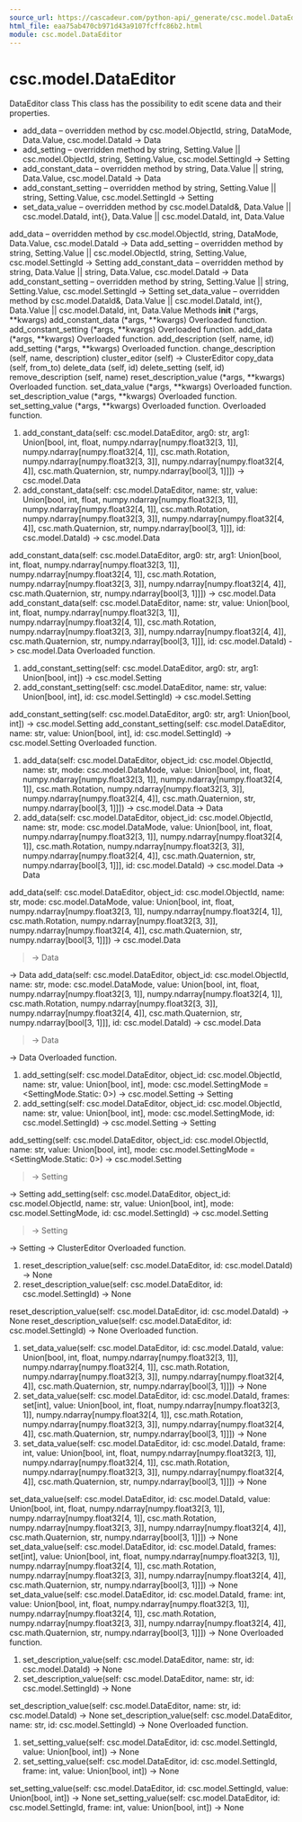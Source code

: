 ```yaml
---
source_url: https://cascadeur.com/python-api/_generate/csc.model.DataEditor.html
html_file: eaa75ab470cb971d43a9107fcffc86b2.html
module: csc.model.DataEditor
---
```


# csc.model.DataEditor 

DataEditor class 
This class has the possibility to edit scene data and their properties.
- add_data – overridden method by csc.model.ObjectId, string, DataMode, Data.Value, csc.model.DataId -> Data
- add_setting – overridden method by string, Setting.Value || csc.model.ObjectId, string, Setting.Value, csc.model.SettingId -> Setting
- add_constant_data – overridden method by string, Data.Value || string, Data.Value, csc.model.DataId -> Data
- add_constant_setting – overridden method by string, Setting.Value || string, Setting.Value, csc.model.SettingId -> Setting
- set_data_value – overridden method by csc.model.DataId&, Data.Value || csc.model.DataId, int{}, Data.Value || csc.model.DataId, int, Data.Value

add_data – overridden method by csc.model.ObjectId, string, DataMode, Data.Value, csc.model.DataId -> Data add_setting – overridden method by string, Setting.Value || csc.model.ObjectId, string, Setting.Value, csc.model.SettingId -> Setting add_constant_data – overridden method by string, Data.Value || string, Data.Value, csc.model.DataId -> Data add_constant_setting – overridden method by string, Setting.Value || string, Setting.Value, csc.model.SettingId -> Setting set_data_value – overridden method by csc.model.DataId&, Data.Value || csc.model.DataId, int{}, Data.Value || csc.model.DataId, int, Data.Value Methods __init__ (*args, **kwargs) add_constant_data (*args, **kwargs) Overloaded function. add_constant_setting (*args, **kwargs) Overloaded function. add_data (*args, **kwargs) Overloaded function. add_description (self, name, id) add_setting (*args, **kwargs) Overloaded function. change_description (self, name, description) cluster_editor (self) -> ClusterEditor copy_data (self, from_to) delete_data (self, id) delete_setting (self, id) remove_description (self, name) reset_description_value (*args, **kwargs) Overloaded function. set_data_value (*args, **kwargs) Overloaded function. set_description_value (*args, **kwargs) Overloaded function. set_setting_value (*args, **kwargs) Overloaded function. Overloaded function.
1. add_constant_data(self: csc.model.DataEditor, arg0: str, arg1: Union[bool, int, float, numpy.ndarray[numpy.float32[3, 1]], numpy.ndarray[numpy.float32[4, 1]], csc.math.Rotation, numpy.ndarray[numpy.float32[3, 3]], numpy.ndarray[numpy.float32[4, 4]], csc.math.Quaternion, str, numpy.ndarray[bool[3, 1]]]) -> csc.model.Data
2. add_constant_data(self: csc.model.DataEditor, name: str, value: Union[bool, int, float, numpy.ndarray[numpy.float32[3, 1]], numpy.ndarray[numpy.float32[4, 1]], csc.math.Rotation, numpy.ndarray[numpy.float32[3, 3]], numpy.ndarray[numpy.float32[4, 4]], csc.math.Quaternion, str, numpy.ndarray[bool[3, 1]]], id: csc.model.DataId) -> csc.model.Data

add_constant_data(self: csc.model.DataEditor, arg0: str, arg1: Union[bool, int, float, numpy.ndarray[numpy.float32[3, 1]], numpy.ndarray[numpy.float32[4, 1]], csc.math.Rotation, numpy.ndarray[numpy.float32[3, 3]], numpy.ndarray[numpy.float32[4, 4]], csc.math.Quaternion, str, numpy.ndarray[bool[3, 1]]]) -> csc.model.Data add_constant_data(self: csc.model.DataEditor, name: str, value: Union[bool, int, float, numpy.ndarray[numpy.float32[3, 1]], numpy.ndarray[numpy.float32[4, 1]], csc.math.Rotation, numpy.ndarray[numpy.float32[3, 3]], numpy.ndarray[numpy.float32[4, 4]], csc.math.Quaternion, str, numpy.ndarray[bool[3, 1]]], id: csc.model.DataId) -> csc.model.Data Overloaded function.
1. add_constant_setting(self: csc.model.DataEditor, arg0: str, arg1: Union[bool, int]) -> csc.model.Setting
2. add_constant_setting(self: csc.model.DataEditor, name: str, value: Union[bool, int], id: csc.model.SettingId) -> csc.model.Setting

add_constant_setting(self: csc.model.DataEditor, arg0: str, arg1: Union[bool, int]) -> csc.model.Setting add_constant_setting(self: csc.model.DataEditor, name: str, value: Union[bool, int], id: csc.model.SettingId) -> csc.model.Setting Overloaded function.
1. add_data(self: csc.model.DataEditor, object_id: csc.model.ObjectId, name: str, mode: csc.model.DataMode, value: Union[bool, int, float, numpy.ndarray[numpy.float32[3, 1]], numpy.ndarray[numpy.float32[4, 1]], csc.math.Rotation, numpy.ndarray[numpy.float32[3, 3]], numpy.ndarray[numpy.float32[4, 4]], csc.math.Quaternion, str, numpy.ndarray[bool[3, 1]]]) -> csc.model.Data -> Data
2. add_data(self: csc.model.DataEditor, object_id: csc.model.ObjectId, name: str, mode: csc.model.DataMode, value: Union[bool, int, float, numpy.ndarray[numpy.float32[3, 1]], numpy.ndarray[numpy.float32[4, 1]], csc.math.Rotation, numpy.ndarray[numpy.float32[3, 3]], numpy.ndarray[numpy.float32[4, 4]], csc.math.Quaternion, str, numpy.ndarray[bool[3, 1]]], id: csc.model.DataId) -> csc.model.Data -> Data

add_data(self: csc.model.DataEditor, object_id: csc.model.ObjectId, name: str, mode: csc.model.DataMode, value: Union[bool, int, float, numpy.ndarray[numpy.float32[3, 1]], numpy.ndarray[numpy.float32[4, 1]], csc.math.Rotation, numpy.ndarray[numpy.float32[3, 3]], numpy.ndarray[numpy.float32[4, 4]], csc.math.Quaternion, str, numpy.ndarray[bool[3, 1]]]) -> csc.model.Data
> -> Data

-> Data add_data(self: csc.model.DataEditor, object_id: csc.model.ObjectId, name: str, mode: csc.model.DataMode, value: Union[bool, int, float, numpy.ndarray[numpy.float32[3, 1]], numpy.ndarray[numpy.float32[4, 1]], csc.math.Rotation, numpy.ndarray[numpy.float32[3, 3]], numpy.ndarray[numpy.float32[4, 4]], csc.math.Quaternion, str, numpy.ndarray[bool[3, 1]]], id: csc.model.DataId) -> csc.model.Data
> -> Data

-> Data Overloaded function.
1. add_setting(self: csc.model.DataEditor, object_id: csc.model.ObjectId, name: str, value: Union[bool, int], mode: csc.model.SettingMode = <SettingMode.Static: 0>) -> csc.model.Setting -> Setting
2. add_setting(self: csc.model.DataEditor, object_id: csc.model.ObjectId, name: str, value: Union[bool, int], mode: csc.model.SettingMode, id: csc.model.SettingId) -> csc.model.Setting -> Setting

add_setting(self: csc.model.DataEditor, object_id: csc.model.ObjectId, name: str, value: Union[bool, int], mode: csc.model.SettingMode = <SettingMode.Static: 0>) -> csc.model.Setting
> -> Setting

-> Setting add_setting(self: csc.model.DataEditor, object_id: csc.model.ObjectId, name: str, value: Union[bool, int], mode: csc.model.SettingMode, id: csc.model.SettingId) -> csc.model.Setting
> -> Setting

-> Setting -> ClusterEditor Overloaded function.
1. reset_description_value(self: csc.model.DataEditor, id: csc.model.DataId) -> None
2. reset_description_value(self: csc.model.DataEditor, id: csc.model.SettingId) -> None

reset_description_value(self: csc.model.DataEditor, id: csc.model.DataId) -> None reset_description_value(self: csc.model.DataEditor, id: csc.model.SettingId) -> None Overloaded function.
1. set_data_value(self: csc.model.DataEditor, id: csc.model.DataId, value: Union[bool, int, float, numpy.ndarray[numpy.float32[3, 1]], numpy.ndarray[numpy.float32[4, 1]], csc.math.Rotation, numpy.ndarray[numpy.float32[3, 3]], numpy.ndarray[numpy.float32[4, 4]], csc.math.Quaternion, str, numpy.ndarray[bool[3, 1]]]) -> None
2. set_data_value(self: csc.model.DataEditor, id: csc.model.DataId, frames: set[int], value: Union[bool, int, float, numpy.ndarray[numpy.float32[3, 1]], numpy.ndarray[numpy.float32[4, 1]], csc.math.Rotation, numpy.ndarray[numpy.float32[3, 3]], numpy.ndarray[numpy.float32[4, 4]], csc.math.Quaternion, str, numpy.ndarray[bool[3, 1]]]) -> None
3. set_data_value(self: csc.model.DataEditor, id: csc.model.DataId, frame: int, value: Union[bool, int, float, numpy.ndarray[numpy.float32[3, 1]], numpy.ndarray[numpy.float32[4, 1]], csc.math.Rotation, numpy.ndarray[numpy.float32[3, 3]], numpy.ndarray[numpy.float32[4, 4]], csc.math.Quaternion, str, numpy.ndarray[bool[3, 1]]]) -> None

set_data_value(self: csc.model.DataEditor, id: csc.model.DataId, value: Union[bool, int, float, numpy.ndarray[numpy.float32[3, 1]], numpy.ndarray[numpy.float32[4, 1]], csc.math.Rotation, numpy.ndarray[numpy.float32[3, 3]], numpy.ndarray[numpy.float32[4, 4]], csc.math.Quaternion, str, numpy.ndarray[bool[3, 1]]]) -> None set_data_value(self: csc.model.DataEditor, id: csc.model.DataId, frames: set[int], value: Union[bool, int, float, numpy.ndarray[numpy.float32[3, 1]], numpy.ndarray[numpy.float32[4, 1]], csc.math.Rotation, numpy.ndarray[numpy.float32[3, 3]], numpy.ndarray[numpy.float32[4, 4]], csc.math.Quaternion, str, numpy.ndarray[bool[3, 1]]]) -> None set_data_value(self: csc.model.DataEditor, id: csc.model.DataId, frame: int, value: Union[bool, int, float, numpy.ndarray[numpy.float32[3, 1]], numpy.ndarray[numpy.float32[4, 1]], csc.math.Rotation, numpy.ndarray[numpy.float32[3, 3]], numpy.ndarray[numpy.float32[4, 4]], csc.math.Quaternion, str, numpy.ndarray[bool[3, 1]]]) -> None Overloaded function.
1. set_description_value(self: csc.model.DataEditor, name: str, id: csc.model.DataId) -> None
2. set_description_value(self: csc.model.DataEditor, name: str, id: csc.model.SettingId) -> None

set_description_value(self: csc.model.DataEditor, name: str, id: csc.model.DataId) -> None set_description_value(self: csc.model.DataEditor, name: str, id: csc.model.SettingId) -> None Overloaded function.
1. set_setting_value(self: csc.model.DataEditor, id: csc.model.SettingId, value: Union[bool, int]) -> None
2. set_setting_value(self: csc.model.DataEditor, id: csc.model.SettingId, frame: int, value: Union[bool, int]) -> None

set_setting_value(self: csc.model.DataEditor, id: csc.model.SettingId, value: Union[bool, int]) -> None set_setting_value(self: csc.model.DataEditor, id: csc.model.SettingId, frame: int, value: Union[bool, int]) -> None
